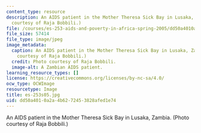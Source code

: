 ```yaml
---
content_type: resource
description: An AIDS patient in the Mother Theresa Sick Bay in Lusaka, Zambia. (Photo
  courtesy of Raja Bobbili.)
file: /courses/es-253-aids-and-poverty-in-africa-spring-2005/dd50a4010a2a4b6272453828afed1e74_es-253s05.jpg
file_size: 57414
file_type: image/jpeg
image_metadata:
  caption: An AIDS patient in the Mother Theresa Sick Bay in Lusaka, Zambia. (Photo
    courtesy of Raja Bobbili.)
  credit: Photo courtesy of Raja Bobbili.
  image-alt: A Zambian AIDS patient.
learning_resource_types: []
license: https://creativecommons.org/licenses/by-nc-sa/4.0/
ocw_type: OCWImage
resourcetype: Image
title: es-253s05.jpg
uid: dd50a401-0a2a-4b62-7245-3828afed1e74
---
```

An AIDS patient in the Mother Theresa Sick Bay in Lusaka, Zambia. (Photo courtesy of Raja Bobbili.)